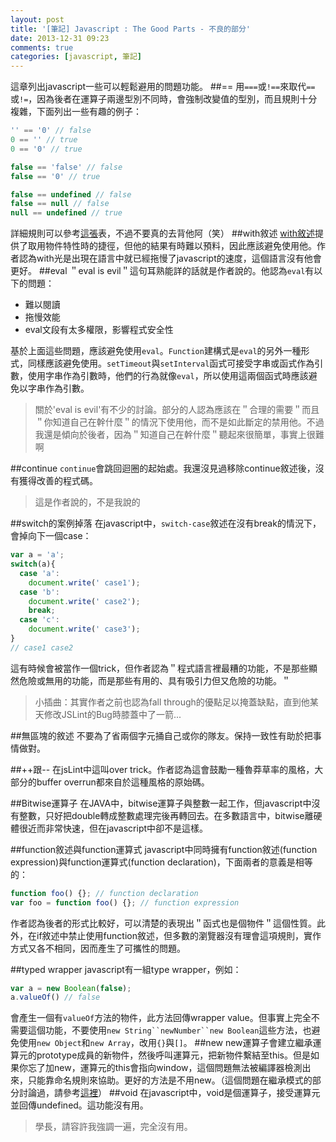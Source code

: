 ```yaml
---
layout: post
title: '[筆記] Javascript : The Good Parts - 不良的部分'
date: 2013-12-31 09:23
comments: true
categories: [javascript, 筆記]
---
```

這章列出javascript一些可以輕鬆避用的問題功能。
##==
用`===`或`!==`來取代`==`或`!=`，因為後者在運算子兩邊型別不同時，會強制改變值的型別，而且規則十分複雜，下面列出一些有趣的例子：
```js
'' == '0' // false
0 == '' // true
0 == '0' // true

false == 'false' // false
false == '0' // true

false == undefined // false
false == null // false
null == undefined // true
```
詳細規則可以參考[這張](http://zero.milosz.ca)表，不過不要真的去背他阿（笑）
##with敘述
[with敘述](https://developer.mozilla.org/en-US/docs/Web/JavaScript/Reference/Statements/with)提供了取用物件特性時的捷徑，但他的結果有時難以預料，因此應該避免使用他。作者認為with光是出現在語言中就已經拖慢了javascript的速度，這個語言沒有他會更好。
##eval
＂eval is evil＂這句耳熟能詳的話就是作者說的。他認為`eval`有以下的問題：

* 難以閱讀
* 拖慢效能
* eval文段有太多權限，影響程式安全性

基於上面這些問題，應該避免使用`eval`。`Function`建構式是`eval`的另外一種形式，同樣應該避免使用。`setTimeout`與`setInterval`函式可接受字串或函式作為引數，使用字串作為引數時，他們的行為就像`eval`，所以使用這兩個函式時應該避免以字串作為引數。
> 關於'eval is evil'有不少的討論。部分的人認為應該在＂合理的需要＂而且＂你知道自己在幹什麼＂的情況下使用他，而不是如此斷定的禁用他。不過我還是傾向於後者，因為＂知道自己在幹什麼＂聽起來很簡單，事實上很難啊

<!--more-->

##continue
`continue`會跳回迴圈的起始處。我還沒見過移除continue敘述後，沒有獲得改善的程式碼。
> 這是作者說的，不是我說的

##switch的案例掉落
在javascript中，`switch-case`敘述在沒有break的情況下，會掉向下一個case：
```js
var a = 'a';
switch(a){
  case 'a':
    document.write(' case1');
  case 'b':
    document.write(' case2');
    break;
  case 'c':
    document.write(' case3'); 
}
// case1 case2
```
這有時候會被當作一個trick，但作者認為＂程式語言裡最糟的功能，不是那些顯然危險或無用的功能，而是那些有用的、具有吸引力但又危險的功能。＂
> 小插曲：其實作者之前也認為fall through的優點足以掩蓋缺點，直到他某天修改JSLint的Bug時膝蓋中了一箭...

##無區塊的敘述
不要為了省兩個字元捅自己或你的隊友。保持一致性有助於把事情做對。

##++跟--
在jsLint中這叫over trick。作者認為這會鼓勵一種魯莽草率的風格，大部分的buffer overrun都來自於這種風格的原始碼。

##Bitwise運算子
在JAVA中，bitwise運算子與整數一起工作，但javascript中沒有整數，只好把double轉成整數處理完後再轉回去。在多數語言中，bitwise離硬體很近而非常快速，但在javascript中卻不是這樣。

##function敘述與function運算式
javascript中同時擁有function敘述(function expression)與function運算式(function declaration)，下面兩者的意義是相等的：
```js
function foo() {}; // function declaration
var foo = function foo() {}; // function expression
```
作者認為後者的形式比較好，可以清楚的表現出＂函式也是個物件＂這個性質。此外，在if敘述中禁止使用function敘述，但多數的瀏覽器沒有理會這項規則，實作方式又各不相同，因而產生了可攜性的問題。

##typed wrapper
javascript有一組type wrapper，例如：
```js
var a = new Boolean(false);
a.valueOf() // false
```
會產生一個有`valueOf`方法的物件，此方法回傳wrapper value。但事實上完全不需要這個功能，不要使用`new String``newNumber``new Boolean`這些方法，也避免使用`new Object`和`new Array`，改用`{}`與`[]`。
##new
new運算子會建立繼承運算元的prototype成員的新物件，然後呼叫運算元，把新物件繫結至this。但是如果你忘了加new，運算元的this會指向window，這個問題無法被編譯器檢測出來，只能靠命名規則來協助。更好的方法是不用new。（這個問題在繼承模式的部分討論過，請參考[這裡](http://apolkingg8.blogspot.com/2013/12/javascript-good-parts-ch5.html)）
##void
在javascript中，void是個運算子，接受運算元並回傳undefined。這功能沒有用。
> 學長，請容許我強調一遍，完全沒有用。